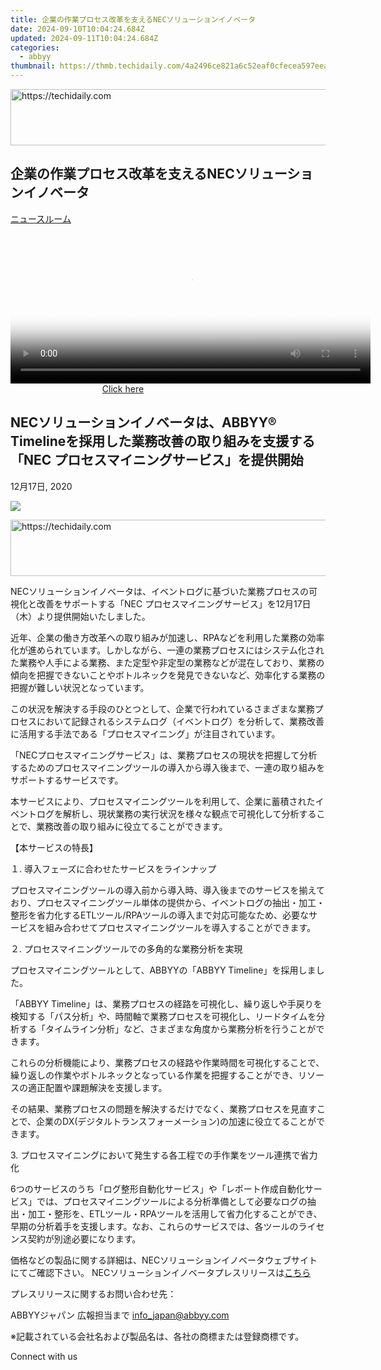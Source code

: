```yaml
---
title: 企業の作業プロセス改革を支えるNECソリューションイノベータ
date: 2024-09-10T10:04:24.684Z
updated: 2024-09-11T10:04:24.684Z
categories:
  - abbyy
thumbnail: https://thmb.techidaily.com/4a2496ce821a6c52eaf0cfecea597eea88a88766153a92e1f9e8401a4428c9fb.jpg
---
```






<!-- affiliate ads begin -->
<a href="https://appsumo.8odi.net/c/5597632/2130874/7443" target="_top" id="2130874">
  <img src="//a.impactradius-go.com/display-ad/7443-2130874" border="0" alt="https://techidaily.com" width="728" height="90"/>
</a>
<img height="0" width="0" src="https://appsumo.8odi.net/i/5597632/2130874/7443" style="position:absolute;visibility:hidden;" border="0" />
<!-- affiliate ads end -->




## 企業の作業プロセス改革を支えるNECソリューションイノベータ

[ニュースルーム](https://tools.techidaily.com/abbyy/products/)





<!-- affiliate ads begin -->
<span id="1982462">
					<video width="576" height="240" style="cursor:pointer"
           poster="//a.impactradius-go.com/display-clicktoplayimage/1982462.png"
           onclick="if(!this.playClicked){this.play();this.setAttribute('controls',true);this.playClicked=true;}">
	   <source src="//a.impactradius-go.com/display-ad/22993-1982462">
	   <img src="//a.impactradius-go.com/display-clicktoplayimage/1982462.png" style="border: none; height: 100%; width: 100%; object-fit: contain">
	</video>
	<div style="width:360px;text-align:center"><a href="javascript:window.open(decodeURIComponent('https%3A%2F%2Fhomestyler.sjv.io%2Fc%2F5597632%2F1982462%2F22993'), '_blank');void(0);">Click here</a></div>
</span>
<img height="0" width="0" src="https://imp.pxf.io/i/5597632/1982462/22993" style="position:absolute;visibility:hidden;" border="0" />
<!-- affiliate ads end -->




## NECソリューションイノベータは、ABBYY® Timelineを採用した業務改善の取り組みを支援する「NEC プロセスマイニングサービス」を提供開始

12月17日, 2020

![](https://content.abbyy.com/-/media/project/abbyy/abbyy/branchtemplates/shutterstock_1272462163_1296-x-729.jpg?h=729&iar=0&w=1296)





<!-- affiliate ads begin -->
<a href="https://aligracehair.sjv.io/c/5597632/2115921/19272" target="_top" id="2115921">
  <img src="//a.impactradius-go.com/display-ad/19272-2115921" border="0" alt="https://techidaily.com" width="728" height="90"/>
</a>
<img height="0" width="0" src="https://aligracehair.sjv.io/i/5597632/2115921/19272" style="position:absolute;visibility:hidden;" border="0" />
<!-- affiliate ads end -->




NECソリューションイノベータは、イベントログに基づいた業務プロセスの可視化と改善をサポートする「NEC プロセスマイニングサービス」を12月17日（木）より提供開始いたしました。

近年、企業の働き方改革への取り組みが加速し、RPAなどを利用した業務の効率化が進められています。しかしながら、一連の業務プロセスにはシステム化された業務や人手による業務、また定型や非定型の業務などが混在しており、業務の傾向を把握できないことやボトルネックを発見できないなど、効率化する業務の把握が難しい状況となっています。

この状況を解決する手段のひとつとして、企業で行われているさまざまな業務プロセスにおいて記録されるシステムログ（イベントログ）を分析して、業務改善に活用する手法である「プロセスマイニング」が注目されています。

「NECプロセスマイニングサービス」は、業務プロセスの現状を把握して分析するためのプロセスマイニングツールの導入から導入後まで、一連の取り組みをサポートするサービスです。

本サービスにより、プロセスマイニングツールを利用して、企業に蓄積されたイベントログを解析し、現状業務の実行状況を様々な観点で可視化して分析することで、業務改善の取り組みに役立てることができます。

  
【本サービスの特長】

１. 導入フェーズに合わせたサービスをラインナップ

プロセスマイニングツールの導入前から導入時、導入後までのサービスを揃えており、プロセスマイニングツール単体の提供から、イベントログの抽出・加工・整形を省力化するETLツール/RPAツールの導入まで対応可能なため、必要なサービスを組み合わせてプロセスマイニングツールを導入することができます。

  
２. プロセスマイニングツールでの多角的な業務分析を実現

プロセスマイニングツールとして、ABBYYの「ABBYY Timeline」を採用しました。

「ABBYY Timeline」は、業務プロセスの経路を可視化し、繰り返しや手戻りを検知する「パス分析」や、時間軸で業務プロセスを可視化し、リードタイムを分析する「タイムライン分析」など、さまざまな角度から業務分析を行うことができます。

これらの分析機能により、業務プロセスの経路や作業時間を可視化することで、繰り返しの作業やボトルネックとなっている作業を把握することができ、リソースの適正配置や課題解決を支援します。

その結果、業務プロセスの問題を解決するだけでなく、業務プロセスを見直すことで、企業のDX(デジタルトランスフォーメーション)の加速に役立てることができます。

  
3\. プロセスマイニングにおいて発生する各工程での手作業をツール連携で省力化

6つのサービスのうち「ログ整形自動化サービス」や「レポート作成自動化サービス」では、プロセスマイニングツールによる分析準備として必要なログの抽出・加工・整形を、ETLツール・RPAツールを活用して省力化することができ、早期の分析着手を支援します。なお、これらのサービスでは、各ツールのライセンス契約が別途必要になります。
  
  
価格などの製品に関する詳細は、NECソリューションイノベータウェブサイトにてご確認下さい。 NECソリューションイノベータプレスリリースは[こちら](https://www.nec-solutioninnovators.co.jp/press/20201217/index.html)

  
プレスリリースに関するお問い合わせ先：

ABBYYジャパン 広報担当まで [info\_japan@abbyy.com](https://tools.techidaily.com/abbyy/products/)

  
※記載されている会社名および製品名は、各社の商標または登録商標です。

Connect with us

<ins class="adsbygoogle"
     style="display:block"
     data-ad-format="autorelaxed"
     data-ad-client="ca-pub-7571918770474297"
     data-ad-slot="1223367746"></ins>



<ins class="adsbygoogle"
     style="display:block"
     data-ad-client="ca-pub-7571918770474297"
     data-ad-slot="8358498916"
     data-ad-format="auto"
     data-full-width-responsive="true"></ins>


